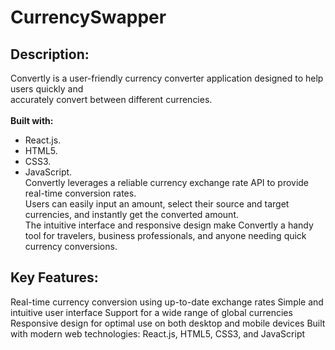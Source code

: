 # CurrencySwapper

## **Description:**

Convertly is a user-friendly currency converter application designed to help users quickly and <br> 
accurately convert between different currencies. <br><br> 
**Built with:** <br> 
- React.js. <br>
- HTML5. <br>
- CSS3. <br>
- JavaScript.  
Convertly leverages a reliable currency exchange rate API to provide real-time conversion rates. <br>
Users can easily input an amount, select their source and target currencies, and instantly get the converted amount. <br>
The intuitive interface and responsive design make Convertly a handy tool for travelers, business professionals, and anyone needing quick currency conversions.

## **Key Features:**

Real-time currency conversion using up-to-date exchange rates
Simple and intuitive user interface
Support for a wide range of global currencies
Responsive design for optimal use on both desktop and mobile devices
Built with modern web technologies: React.js, HTML5, CSS3, and JavaScript
